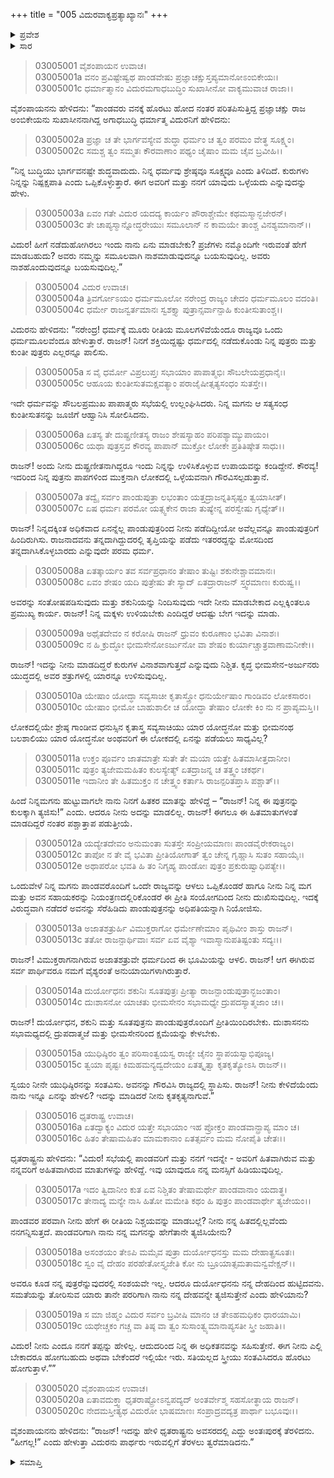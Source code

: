 +++
title = "005 ವಿದುರವಾಕ್ಯಪ್ರತ್ಯಾಖ್ಯಾನಃ"
+++

<details><summary>ಪ್ರವೇಶ</summary>


।।   ಓಂ ಓಂ ನಮೋ ನಾರಾಯಣಾಯ।।   ಶ್ರೀ ವೇದವ್ಯಾಸಾಯ ನಮಃ ।।

ಶ್ರೀ ಕೃಷ್ಣದ್ವೈಪಾಯನ ವೇದವ್ಯಾಸ ವಿರಚಿತ  

**ಶ್ರೀ ಮಹಾಭಾರತ**

**ಆರಣ್ಯಕ ಪರ್ವ**

**ಅರಣ್ಯಕ ಪರ್ವ**

**ಅಧ್ಯಾಯ 5**

</details>


<details><summary>ಸಾರ</summary>

ಪಾಂಡವರು ವನಕ್ಕೆ ತೆರಳಿದ ನಂತರ ಪರಿತಪಿಸುತ್ತಿದ್ದ ಧೃತರಾಷ್ಟ್ರನು ವಿದುರನನ್ನು ಕರೆಯಿಸಿ ಅವರಿಗೆ ಮತ್ತು ತನಗೆ ಯಾವುದು ಒಳ್ಳೆಯದು ಎಂದು ಕೇಳುವುದು (1-3). ಅಧಿಕವಾದ ಏನನ್ನೆಲ್ಲ ಪಾಂಡವರಿಂದ ಪಡೆದಿದ್ದನೋ ಅದನ್ನು ಅವರಿಗೆ ಹಿಂದಿರುಗಿಸಲು ವಿದುರನು ಹೇಳುವುದು (4-15). “ನೀನು ನನ್ನ ಹಿತದಲ್ಲಿಲ್ಲವೆಂದು ನನಗನ್ನಿಸುತ್ತದೆ...ನೀನು ಈಗ ಎಲ್ಲಿ ಬೇಕಾದರೂ ಹೋಗಬಹುದು, ಬೇಕೆಂದರೆ ಇಲ್ಲಿಯೂ ಇರಬಹುದು” ಎಂದು ಧೃತರಾಷ್ಟ್ರನು ವಿದುರನನ್ನು ನಿಂದಿಸಿ ಅಂತಃಪುರಕ್ಕೆ ತೆರಳುವುದು; ವಿದುರನು ಪಾಂಡವರಿದ್ದಲ್ಲಿಗೆ ಹೊರಡುವುದು (16-20).

</details>


> 03005001 ವೈಶಂಪಾಯನ ಉವಾಚ।  
03005001a ವನಂ ಪ್ರವಿಷ್ಟೇಷ್ವಥ ಪಾಂಡವೇಷು
	ಪ್ರಜ್ಞಾಚಕ್ಷುಸ್ತಪ್ಯಮಾನೋಽಂಬಿಕೇಯಃ।   
> 03005001c ಧರ್ಮಾತ್ಮಾನಂ ವಿದುರಮಗಾಧಬುದ್ಧಿಂ
	ಸುಖಾಸೀನೋ ವಾಕ್ಯಮುವಾಚ ರಾಜಾ।।  

ವೈಶಂಪಾಯನನು ಹೇಳಿದನು: “ಪಾಂಡವರು ವನಕ್ಕೆ ಹೊರಟು ಹೋದ ನಂತರ ಪರಿತಪಿಸುತ್ತಿದ್ದ ಪ್ರಜ್ಞಾಚಕ್ಷು ರಾಜ ಅಂಬಿಕೇಯನು ಸುಖಾಸೀನನಾಗಿದ್ದ ಅಗಾಧಬುದ್ಧಿ ಧರ್ಮಾತ್ಮ ವಿದುರನಿಗೆ ಹೇಳಿದನು:

> 03005002a ಪ್ರಜ್ಞಾ ಚ ತೇ ಭಾರ್ಗವಸ್ಯೇವ ಶುದ್ಧಾ
	ಧರ್ಮಂ ಚ ತ್ವಂ ಪರಮಂ ವೇತ್ಥ ಸೂಕ್ಷ್ಮಂ।  
> 03005002c ಸಮಶ್ಚ ತ್ವಂ ಸಮ್ಮತಃ ಕೌರವಾಣಾಂ
	ಪಥ್ಯಂ ಚೈಷಾಂ ಮಮ ಚೈವ ಬ್ರವೀಹಿ।।  

“ನಿನ್ನ ಬುದ್ಧಿಯು ಭಾರ್ಗವನಷ್ಟೇ ಶುದ್ಧವಾದುದು. ನಿನ್ನ ಧರ್ಮವು ಶ್ರೇಷ್ಠವೂ ಸೂಕ್ಷ್ಮವೂ ಎಂದು ತಿಳಿದಿದೆ. ಕುರುಗಳು ನಿನ್ನನ್ನು ನಿಷ್ಪಕ್ಷಪಾತಿ ಎಂದು ಒಪ್ಪಿಕೊಳ್ಳುತ್ತಾರೆ. ಈಗ ಅವರಿಗೆ ಮತ್ತು ನನಗೆ ಯಾವುದು ಒಳ್ಳೆಯದು ಎನ್ನುವುದನ್ನು ಹೇಳು.

> 03005003a ಏವಂ ಗತೇ ವಿದುರ ಯದದ್ಯ ಕಾರ್ಯಂ
	ಪೌರಾಶ್ಚೇಮೇ ಕಥಮಸ್ಮಾನ್ಭಜೇರನ್।  
> 03005003c ತೇ ಚಾಪ್ಯಸ್ಮಾನ್ನೋದ್ಧರೇಯುಃ ಸಮೂಲಾನ್
	ನ ಕಾಮಯೇ ತಾಂಶ್ಚ ವಿನಶ್ಯಮಾನಾನ್।।  

ವಿದುರ! ಹೀಗೆ ನಡೆದುಹೋಗಿರಲು ಇಂದು ನಾನು ಏನು ಮಾಡಬೇಕು? ಪ್ರಜೆಗಳು ನಮ್ಮೊಂದಿಗೇ ಇರುವಂತೆ ಹೇಗೆ ಮಾಡಬಹುದು? ಅವರು ನಮ್ಮನ್ನು ಸಮೂಲವಾಗಿ ನಾಶಮಾಡುವುದನ್ನೂ ಬಯಸುವುದಿಲ್ಲ. ಅವರು ನಾಶಹೊಂದುವುದನ್ನೂ ಬಯಸುವುದಿಲ್ಲ.”

> 03005004 ವಿದುರ ಉವಾಚ।  
03005004a ತ್ರಿವರ್ಗೋಽಯಂ ಧರ್ಮಮೂಲೋ ನರೇಂದ್ರ
	ರಾಜ್ಯಂ ಚೇದಂ ಧರ್ಮಮೂಲಂ ವದಂತಿ।  
> 03005004c ಧರ್ಮೇ ರಾಜನ್ವರ್ತಮಾನಃ ಸ್ವಶಕ್ತ್ಯಾ
	ಪುತ್ರಾನ್ಸರ್ವಾನ್ಪಾಹಿ ಕುಂತೀಸುತಾಂಶ್ಚ।।   

ವಿದುರನು ಹೇಳಿದನು: “ನರೇಂದ್ರ! ಧರ್ಮಕ್ಕೆ ಮೂರು ರೀತಿಯ ಮೂಲಗಳಿವೆಯೆಂದೂ ರಾಜ್ಯವೂ ಒಂದು ಧರ್ಮಮೂಲವೆಂದೂ ಹೇಳುತ್ತಾರೆ. ರಾಜನ್! ನಿನಗೆ ಶಕ್ತಿಯಿದ್ದಷ್ಟು ಧರ್ಮದಲ್ಲಿ ನಡೆದುಕೊಂಡು ನಿನ್ನ ಪುತ್ರರು ಮತ್ತು ಕುಂತೀ ಪುತ್ರರು ಎಲ್ಲರನ್ನೂ ಪಾಲಿಸು.

> 03005005a ಸ ವೈ ಧರ್ಮೋ ವಿಪ್ರಲುಪ್ತಃ ಸಭಾಯಾಂ
	ಪಾಪಾತ್ಮಭಿಃ ಸೌಬಲೇಯಪ್ರಧಾನೈಃ।  
> 03005005c ಆಹೂಯ ಕುಂತೀಸುತಮಕ್ಷವತ್ಯಾಂ
	ಪರಾಜೈಷೀತ್ಸತ್ಯಸಂಧಂ ಸುತಸ್ತೇ।।  

ಇದೇ ಧರ್ಮವನ್ನು ಸೌಬಲಪ್ರಮುಖ ಪಾಪಾತ್ಮರು ಸಭೆಯಲ್ಲಿ ಉಲ್ಲಂಘಿಸಿದರು. ನಿನ್ನ ಮಗನು ಆ ಸತ್ಯಸಂಧ ಕುಂತೀಸುತನನ್ನು ಜೂಜಿಗೆ ಆಹ್ವಾನಿಸಿ ಸೋಲಿಸಿದನು.

> 03005006a ಏತಸ್ಯ ತೇ ದುಷ್ಪ್ರಣೀತಸ್ಯ ರಾಜಂ
	ಶೇಷಸ್ಯಾಹಂ ಪರಿಪಶ್ಯಾಮ್ಯುಪಾಯಂ।  
> 03005006c ಯಥಾ ಪುತ್ರಸ್ತವ ಕೌರವ್ಯ ಪಾಪಾನ್
	ಮುಕ್ತೋ ಲೋಕೇ ಪ್ರತಿತಿಷ್ಠೇತ ಸಾಧು।।  

ರಾಜನ್! ಅಂದು ನೀನು ದುಷ್ಪ್ರಣೀತನಾಗಿದ್ದರೂ ಇಂದು ನಿನ್ನನ್ನು ಉಳಿಸಿಕೊಳ್ಳುವ ಉಪಾಯವನ್ನು ಕಂಡಿದ್ದೇನೆ. ಕೌರವ್ಯ! ಇದರಿಂದ ನಿನ್ನ ಪುತ್ರನು ಪಾಪಗಳಿಂದ ಮುಕ್ತನಾಗಿ ಲೋಕದಲ್ಲಿ ಒಳ್ಳೆಯವನಾಗಿ ಗೌರವಿಸಲ್ಪಡುತ್ತಾನೆ.

> 03005007a ತದ್ವೈ ಸರ್ವಂ ಪಾಂಡುಪುತ್ರಾ ಲಭಂತಾಂ
	ಯತ್ತದ್ರಾಜನ್ನತಿಸೃಷ್ಟಂ ತ್ವಯಾಸೀತ್।  
> 03005007c ಏಷ ಧರ್ಮಃ ಪರಮೋ ಯತ್ಸ್ವಕೇನ
	ರಾಜಾ ತುಷ್ಯೇನ್ನ ಪರಸ್ವೇಷು ಗೃಧ್ಯೇತ್।।  

ರಾಜನ್! ನಿನ್ನದಕ್ಕಿಂತ ಅಧಿಕವಾದ ಏನನ್ನೆಲ್ಲ ಪಾಂಡುಪುತ್ರರಿಂದ ನೀನು ಪಡೆದಿದ್ದೀಯೋ ಅವೆಲ್ಲವನ್ನೂ ಪಾಂಡುಪುತ್ರರಿಗೆ ಹಿಂದಿರುಗಿಸು. ರಾಜನಾದವನು ತನ್ನದಾಗಿದ್ದುದರಲ್ಲಿ ತೃಪ್ತಿಯನ್ನು ಪಡೆದು ಇತರರದ್ದನ್ನು ಮೋಸದಿಂದ ತನ್ನದಾಗಿಸಿಕೊಳ್ಳಬಾರದು ಎನ್ನುವುದೇ ಪರಮ ಧರ್ಮ.

> 03005008a ಏತತ್ಕಾರ್ಯಂ ತವ ಸರ್ವಪ್ರಧಾನಂ
	ತೇಷಾಂ ತುಷ್ಟಿಃ ಶಕುನೇಶ್ಚಾವಮಾನಃ।  
> 03005008c ಏವಂ ಶೇಷಂ ಯದಿ ಪುತ್ರೇಷು ತೇ ಸ್ಯಾದ್
	ಏತದ್ರಾರಾಜನ್‌ ಸ್ತ್ವರಮಾಣಃ ಕುರುಷ್ವ।।  

ಅವರನ್ನು ಸಂತೋಷಪಡಿಸುವುದು ಮತ್ತು ಶಕುನಿಯನ್ನು ನಿಂದಿಸುವುದು ಇದೇ ನೀನು ಮಾಡಬೇಕಾದ ಎಲ್ಲಕ್ಕಿಂತಲೂ ಪ್ರಮುಖ್ಯ ಕಾರ್ಯ. ರಾಜನ್! ನಿನ್ನ ಮಕ್ಕಳು ಉಳಿಯಬೇಕು ಎಂದಿದ್ದರೆ ಆದಷ್ಟು ಬೇಗ ಇದನ್ನು ಮಾಡು.

> 03005009a ಅಥೈತದೇವಂ ನ ಕರೋಷಿ ರಾಜನ್
	ಧ್ರುವಂ ಕುರೂಣಾಂ ಭವಿತಾ ವಿನಾಶಃ।  
> 03005009c ನ ಹಿ ಕ್ರುದ್ಧೋ ಭೀಮಸೇನೋಽರ್ಜುನೋ ವಾ
	ಶೇಷಂ ಕುರ್ಯಾಚ್ಚಾತ್ರವಾಣಾಮನೀಕೇ।।  

ರಾಜನ್! ಇದನ್ನು ನೀನು ಮಾಡದಿದ್ಹರೆ ಕುರುಗಳ ವಿನಾಶವಾಗುತ್ತದೆ ಎನ್ನುವುದು ನಿಶ್ಚಿತ. ಕೃದ್ಧ ಭೀಮಸೇನ-ಅರ್ಜುನರು ಯುದ್ಧದಲ್ಲಿ ಅವರ ಶತ್ರುಗಳಲ್ಲಿ ಯಾರನ್ನೂ ಉಳಿಸುವುದಿಲ್ಲ.

> 03005010a ಯೇಷಾಂ ಯೋದ್ಧಾ ಸವ್ಯಸಾಚೀ ಕೃತಾಸ್ತ್ರೋ
	ಧನುರ್ಯೇಷಾಂ ಗಾಂಡಿವಂ ಲೋಕಸಾರಂ।  
> 03005010c ಯೇಷಾಂ ಭೀಮೋ ಬಾಹುಶಾಲೀ ಚ ಯೋದ್ಧಾ
	ತೇಷಾಂ ಲೋಕೇ ಕಿಂ ನು ನ ಪ್ರಾಪ್ಯಮಸ್ತಿ।।  

ಲೋಕದಲ್ಲಿಯೇ ಶ್ರೇಷ್ಠ ಗಾಂಡೀವ ಧನುಸ್ಸಿನ ಕೃತಾಸ್ತ್ರ ಸವ್ಯಸಾಚಿಯು ಯಾರ ಯೋದ್ಧನೋ ಮತ್ತು ಭೀಮನಂಥ ಬಲಶಾಲಿಯು ಯಾರ ಯೋದ್ಧನೋ ಅಂಥವರಿಗೆ ಈ ಲೋಕದಲ್ಲಿ ಏನನ್ನು ಪಡೆಯಲು ಸಾಧ್ಯವಿಲ್ಲ?

> 03005011a ಉಕ್ತಂ ಪೂರ್ವಂ ಜಾತಮಾತ್ರೇ ಸುತೇ ತೇ
	ಮಯಾ ಯತ್ತೇ ಹಿತಮಾಸೀತ್ತದಾನೀಂ।  
> 03005011c ಪುತ್ರಂ ತ್ಯಜೇಮಮಹಿತಂ ಕುಲಸ್ಯೇತ್ಯ್
	ಏತದ್ರಾಜನ್ನ ಚ ತತ್ತ್ವಂ ಚಕರ್ಥ।  
> 03005011e ಇದಾನೀಂ ತೇ ಹಿತಮುಕ್ತಂ ನ ಚೇತ್ತ್ವಂ
	ಕರ್ತಾಸಿ ರಾಜನ್ಪರಿತಪ್ತಾಸಿ ಪಶ್ಚಾತ್।।  

ಹಿಂದೆ ನಿನ್ನಮಗನು ಹುಟ್ಟುವಾಗಲೇ ನಾನು ನಿನಗೆ ಹಿತಕರ ಮಾತನ್ನು ಹೇಳಿದ್ದೆ – “ರಾಜನ್! ನಿನ್ನ ಈ ಪುತ್ರನನ್ನು ಕುಲಕ್ಕಾಗಿ ತ್ಯಜಿಸು!” ಎಂದು. ಆದರೂ ನೀನು ಅದನ್ನು ಮಾಡಲಿಲ್ಲ. ರಾಜನ್! ಈಗಲೂ ಈ ಹಿತಮಾತುಗಳಂತೆ ಮಾಡದಿದ್ದರೆ ನಂತರ ಪಶ್ಚಾತ್ತಾಪ ಪಡುತ್ತೀಯೆ.

> 03005012a ಯದ್ಯೇತದೇವಂ ಅನುಮಂತಾ ಸುತಸ್ತೇ
	ಸಂಪ್ರೀಯಮಾಣಃ ಪಾಂಡವೈರೇಕರಾಜ್ಯಂ।   
> 03005012c ತಾಪೋ ನ ತೇ ವೈ ಭವಿತಾ ಪ್ರೀತಿಯೋಗಾತ್
	ತ್ವಂ ಚೇನ್ನ ಗೃಹ್ಣಾಸಿ ಸುತಂ ಸಹಾಯೈಃ।   
> 03005012e ಅಥಾಪರೋ ಭವತಿ ಹಿ ತಂ ನಿಗೃಹ್ಯ
	ಪಾಂಡೋಃ ಪುತ್ರಂ ಪ್ರಕುರುಷ್ವಾಧಿಪತ್ಯೇ।।   

ಒಂದುವೇಳೆ ನಿನ್ನ ಮಗನು ಪಾಂಡವರೊಂದಿಗೆ ಒಂದೇ ರಾಜ್ಯವನ್ನು ಆಳಲು ಒಪ್ಪಿಕೊಂಡರೆ ಹಾಗೂ ನೀನು ನಿನ್ನ ಮಗ ಮತ್ತು ಅವನ ಸಹಾಯಕರನ್ನು ನಿಯಂತ್ರಣದಲ್ಲಿರಿಕೊಂಡರೆ ಈ ಪ್ರೀತಿ ಸಂಯೋಗದಿಂದ ನೀನು ದುಃಖಿಸುವುದಿಲ್ಲ. ಇದಕ್ಕೆ ವಿರುದ್ಧವಾಗಿ ನಡೆದರೆ ಅವನನ್ನು ಸೆರೆಹಿಡಿದು ಪಾಂಡುಪುತ್ರನನ್ನು ಅಧಿಪತಿಯನ್ನಾಗಿ ನಿಯೋಜಿಸು.

> 03005013a ಅಜಾತಶತ್ರುರ್ಹಿ ವಿಮುಕ್ತರಾಗೋ
	ಧರ್ಮೇಣೇಮಾಂ ಪೃಥಿವೀಂ ಶಾಸ್ತು ರಾಜನ್।  
> 03005013c ತತೋ ರಾಜನ್ಪಾರ್ಥಿವಾಃ ಸರ್ವ ಏವ
	ವೈಶ್ಯಾ ಇವಾಸ್ಮಾನುಪತಿಷ್ಟಂತು ಸದ್ಯಃ।।  

ರಾಜನ್! ವಿಮುಕ್ತರಾಗನಾಗಿರುವ ಅಜಾತಶತ್ರುವೇ ಧರ್ಮದಿಂದ ಈ ಭೂಮಿಯನ್ನು ಆಳಲಿ. ರಾಜನ್! ಆಗ ಈಗಿರುವ ಸರ್ವ ಪಾರ್ಥಿವರೂ ನಮಗೆ ವೈಶ್ಯರಂತೆ ಅನುಯಾಯಿಗಳಾಗಿರುತ್ತಾರೆ.

> 03005014a ದುರ್ಯೋಧನಃ ಶಕುನಿಃ ಸೂತಪುತ್ರಃ
	ಪ್ರೀತ್ಯಾ ರಾಜನ್ಪಾಂಡುಪುತ್ರಾನ್ಭಜಂತಾಂ।  
> 03005014c ದುಃಶಾಸನೋ ಯಾಚತು ಭೀಮಸೇನಂ
	ಸಭಾಮಧ್ಯೇ ದ್ರುಪದಸ್ಯಾತ್ಮಜಾಂ ಚ।।  

ರಾಜನ್! ದುರ್ಯೋಧನ, ಶಕುನಿ ಮತ್ತು ಸೂತಪುತ್ರನು ಪಾಂಡುಪುತ್ರರೊಂದಿಗೆ ಪ್ರೀತಿಯಿಂದಿರಬೇಕು. ದುಃಶಾಸನನು ಸಭಾಮಧ್ಯದಲ್ಲಿ ದ್ರುಪದಾತ್ಮಜೆ ಮತ್ತು ಭೀಮಸೇನರಿಂದ ಕ್ಷಮೆಯನ್ನು ಕೇಳಬೇಕು.

> 03005015a ಯುಧಿಷ್ಠಿರಂ ತ್ವಂ ಪರಿಸಾಂತ್ವಯಸ್ವ
	ರಾಜ್ಯೇ ಚೈನಂ ಸ್ಥಾಪಯಸ್ವಾಭಿಪೂಜ್ಯ।  
> 03005015c ತ್ವಯಾ ಪೃಷ್ಟಃ ಕಿಮಹಮನ್ಯದ್ವದೇಯಂ
	ಏತತ್ಕೃತ್ವಾ ಕೃತಕೃತ್ಯೋಽಸಿ ರಾಜನ್।।  

ಸ್ವಯಂ ನೀನೇ ಯುಧಿಷ್ಠಿರನನ್ನು ಸಂತವಿಸು. ಅವನನ್ನು ಗೌರವಿಸಿ ರಾಜ್ಯದಲ್ಲಿ ಸ್ಥಾಪಿಸು. ರಾಜನ್! ನೀನು ಕೇಳಿದೆಯೆಂದು ನಾನು ಇನ್ನೂ ಏನನ್ನು ಹೇಳಲಿ? ಇದನ್ನು ಮಾಡಿದರೆ ನೀನು ಕೃತಕೃತ್ಯನಾಗುವೆ.”

> 03005016 ಧೃತರಾಷ್ಟ್ರ ಉವಾಚ।  
03005016a ಏತದ್ವಾಕ್ಯಂ ವಿದುರ ಯತ್ತೇ ಸಭಾಯಾಂ
	ಇಹ ಪ್ರೋಕ್ತಂ ಪಾಂಡವಾನ್ಪ್ರಾಪ್ಯ ಮಾಂ ಚ।  
> 03005016c ಹಿತಂ ತೇಷಾಮಹಿತಂ ಮಾಮಕಾನಾಂ
	ಏತತ್ಸರ್ವಂ ಮಮ ನೋಪೈತಿ ಚೇತಃ।।   

ಧೃತರಾಷ್ಟ್ರನು ಹೇಳಿದನು: “ವಿದುರ! ಸಭೆಯಲ್ಲಿ ಪಾಂಡವರಿಗೆ ಮತ್ತು ನನಗೆ ಇದನ್ನೇ - ಅವರಿಗೆ ಹಿತವಾಗಿರುವ ಮತ್ತು ನನ್ನವರಿಗೆ ಅಹಿತವಾಗಿರುವ ಮಾತುಗಳನ್ನು ಹೇಳಿದ್ದೆ. ಇವು ಯಾವುದೂ ನನ್ನ ಮನಸ್ಸಿಗೆ ಹಿಡಿಯುವುದಿಲ್ಲ.

> 03005017a ಇದಂ ತ್ವಿದಾನೀಂ ಕುತ ಏವ ನಿಶ್ಚಿತಂ
	ತೇಷಾಮರ್ಥೇ ಪಾಂಡವಾನಾಂ ಯದಾತ್ಥ।  
> 03005017c ತೇನಾದ್ಯ ಮನ್ಯೇ ನಾಸಿ ಹಿತೋ ಮಮೇತಿ
	ಕಥಂ ಹಿ ಪುತ್ರಂ ಪಾಂಡವಾರ್ಥೇ ತ್ಯಜೇಯಂ।।  

ಪಾಂಡವರ ಪರವಾಗಿ ನೀನು ಹೇಗೆ ಈ ರೀತಿಯ ನಿಶ್ಚಯವನ್ನು ಮಾಡಬಲ್ಲೆ? ನೀನು ನನ್ನ ಹಿತದಲ್ಲಿಲ್ಲವೆಂದು ನನಗನ್ನಿಸುತ್ತದೆ. ಪಾಂಡವರಿಗಾಗಿ ನಾನು ನನ್ನ ಮಗನನ್ನು ಹೇಗೆತಾನೇ ತ್ಯಜಿಸಿಯೇನು?

> 03005018a ಅಸಂಶಯಂ ತೇಽಪಿ ಮಮೈವ ಪುತ್ರಾ
	ದುರ್ಯೋಧನಸ್ತು ಮಮ ದೇಹಾತ್ಪ್ರಸೂತಃ।  
> 03005018c ಸ್ವಂ ವೈ ದೇಹಂ ಪರಹೇತೋಸ್ತ್ಯಜೇತಿ
	ಕೋ ನು ಬ್ರೂಯಾತ್ಸಮತಾಮನ್ವವೇಕ್ಷನ್।।  

ಅವರೂ ಕೂಡ ನನ್ನ ಪುತ್ರರೆನ್ನುವುದರಲ್ಲಿ ಸಂಶಯವೇ ಇಲ್ಲ. ಆದರೂ ದುರ್ಯೋಧನನು ನನ್ನ ದೇಹದಿಂದ ಹುಟ್ಟಿದವನು. ಸಮತೆಯನ್ನು ತೋರಿಸುವ ಯಾರು ತಾನೇ ಪರರಿಗಾಗಿ ನಾನು ನನ್ನ ದೇಹವನ್ನೇ ತ್ಯಜಿಸುತ್ತೇನೆ ಎಂದು ಹೇಳಿಯಾನು?

> 03005019a ಸ ಮಾ ಜಿಹ್ಮಂ ವಿದುರ ಸರ್ವಂ ಬ್ರವೀಷಿ
	ಮಾನಂ ಚ ತೇಽಹಮಧಿಕಂ ಧಾರಯಾಮಿ।  
> 03005019c ಯಥೇಚ್ಚಕಂ ಗಚ್ಚ ವಾ ತಿಷ್ಠ ವಾ ತ್ವಂ
	ಸುಸಾಂತ್ವ್ಯಮಾನಾಪ್ಯಸತೀ ಸ್ತ್ರೀ ಜಹಾತಿ।।  

ವಿದುರ! ನೀನು ಎಂದೂ ನನಗೆ ತಪ್ಪನ್ನು ಹೇಳಿಲ್ಲ. ಆದುದರಿಂದ ನಿನ್ನ ಈ ಅಧಿಕತನವನ್ನು ಸಹಿಸುತ್ತೇನೆ. ಈಗ ನೀನು ಎಲ್ಲಿ ಬೇಕಾದರೂ ಹೋಗಬಹುದು ಅಥವಾ ಬೇಕೆಂದರೆ ಇಲ್ಲಿಯೇ ಇರು. ಸತಿಯಲ್ಲದ ಸ್ತ್ರೀಯು ಸಂತವಿಸಿದರೂ ಹೊರಟು ಹೋಗುತ್ತಾಳೆ.””

> 03005020 ವೈಶಂಪಾಯನ ಉವಾಚ।  
03005020a ಏತಾವದುಕ್ತ್ವಾ ಧೃತರಾಷ್ಟ್ರೋಽನ್ವಪದ್ಯದ್
	ಅಂತರ್ವೇಶ್ಮ ಸಹಸೋತ್ಥಾಯ ರಾಜನ್।  
> 03005020c ನೇದಮಸ್ತೀತ್ಯಥ ವಿದುರೋ ಭಾಷಮಾಣಃ
	ಸಂಪ್ರಾದ್ರವದ್ಯತ್ರ ಪಾರ್ಥಾ ಬಭೂವುಃ।।  

ವೈಶಂಪಾಯನನು ಹೇಳಿದನು: “ರಾಜನ್! ಇದನ್ನು ಹೇಳಿ ಧೃತರಾಷ್ಟ್ರನು ಅವಸರದಲ್ಲಿ ಎದ್ದು ಅಂತಃಪುರಕ್ಕೆ ತೆರಳಿದನು. “ಹೀಗಲ್ಲ!” ಎಂದು ಹೇಳುತ್ತಾ ವಿದುರನು ಪಾರ್ಥರು ಇರುವಲ್ಲಿಗೆ ತೆರಳಲು ತ್ವರೆಮಾಡಿದನು.”




<details><summary>ಸಮಾಪ್ತಿ</summary>


ಇತಿ ಶ್ರೀ ಮಹಾಭಾರತೇ ಆರಣ್ಯಕಪರ್ವಣಿ ಅರಣ್ಯಕಪರ್ವಣಿ ವಿದುರವಾಕ್ಯಪ್ರತ್ಯಾಖ್ಯಾನೇ ಪಂಚಮೋಽಧ್ಯಾಯಃ।  
ಇದು ಶ್ರೀ ಮಹಾಭಾರತದಲ್ಲಿ ಆರಣ್ಯಕಪರ್ವದಲ್ಲಿ ಅರಣ್ಯಕಪರ್ವದಲ್ಲಿ ವಿದುರವಾಕ್ಯಪ್ರತ್ಯಾಖ್ಯಾನ ಎನ್ನುವ ಐದನೆಯ ಅಧ್ಯಾಯವು.



</details>

